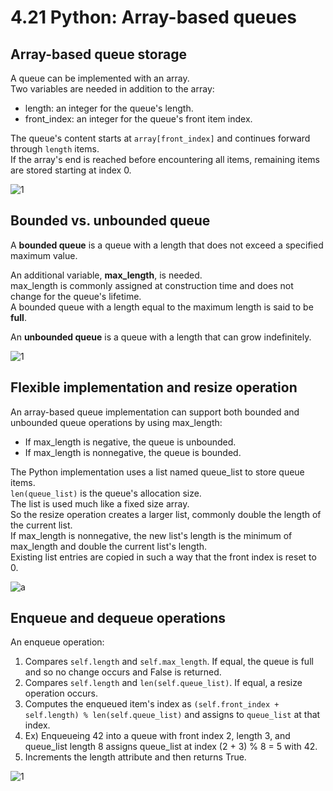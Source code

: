 # 4.21 Python: Array-based queues

## Array-based queue storage
A queue can be implemented with an array.   
Two variables are needed in addition to the array:

* length: an integer for the queue's length.
* front_index: an integer for the queue's front item index.

The queue's content starts at ``array[front_index]`` and continues forward through ``length`` items.   
If the array's end is reached before encountering all items, remaining items are stored starting at index 0.

![1](https://github.com/ijaejun1025/CIS223-Algorithms/assets/154036705/0cac6c9d-9246-4846-b391-42e86f1a66ec)

## Bounded vs. unbounded queue
A **bounded queue** is a queue with a length that does not exceed a specified maximum value.   

An additional variable, **max_length**, is needed.   
max_length is commonly assigned at construction time and does not change for the queue's lifetime.   
A bounded queue with a length equal to the maximum length is said to be **full**.   

An **unbounded queue** is a queue with a length that can grow indefinitely.   

![1](https://github.com/ijaejun1025/CIS223-Algorithms/assets/154036705/6885a672-169d-4c02-99d1-e6c66684d16e)

## Flexible implementation and resize operation
An array-based queue implementation can support both bounded and unbounded queue operations by using max_length:

* If max_length is negative, the queue is unbounded.
* If max_length is nonnegative, the queue is bounded.

The Python implementation uses a list named queue_list to store queue items.   
``len(queue_list)`` is the queue's allocation size.   
The list is used much like a fixed size array.   
So the resize operation creates a larger list, commonly double the length of the current list.   
If max_length is nonnegative, the new list's length is the minimum of max_length and double the current list's length.    
Existing list entries are copied in such a way that the front index is reset to 0.    

![a](https://github.com/ijaejun1025/CIS223-Algorithms/assets/154036705/752c0d74-efc6-4947-a69e-afac4ce91bff)

## Enqueue and dequeue operations
An enqueue operation:

1. Compares ``self.length`` and ``self.max_length``. If equal, the queue is full and so no change occurs and False is returned.
2. Compares ``self.length`` and ``len(self.queue_list)``. If equal, a resize operation occurs.
3. Computes the enqueued item's index as ``(self.front_index + self.length) % len(self.queue_list)`` and assigns to ``queue_list`` at that index.
4. Ex) Enqueueing 42 into a queue with front index 2, length 3, and queue_list length 8 assigns queue_list at index (2 + 3) % 8 = 5 with 42.
5. Increments the length attribute and then returns True.

![1](https://github.com/ijaejun1025/CIS223-Algorithms/assets/154036705/b6622e61-ce26-4d7c-ba3d-b4c3b880ef2f)
